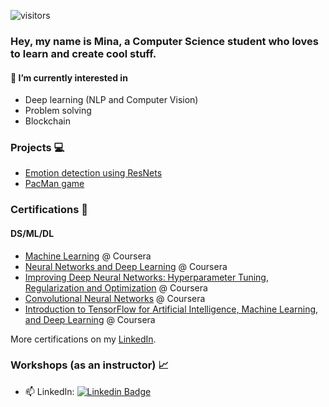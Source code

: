 ![visitors](https://visitor-badge.laobi.icu/badge?page_id=mina-88.mina-88)

<!--
About me
Stats
Projects
Certificates
Workshops
-->

### Hey, my name is Mina, a Computer Science student who loves to learn and create cool stuff.

#### 🌱 I’m currently interested in 
- Deep learning (NLP and Computer Vision)
- Problem solving
- Blockchain

<!--![Top Langs](https://github-readme-stats.vercel.app/api/top-langs/?username=mina-88&layout=compact&title_color=fff&icon_color=f9f9f9&text_color=9f9f9f&bg_color=151515)-->

### Projects 💻
- [Emotion detection using ResNets](https://github.com/Mina-88/Emotion_Detection_using_ResNets)
- [PacMan game](https://github.com/Mina-88/PacMan--PacPerson--)

<!-- - [MUSE as Service](https://github.com/dayyass/muse-as-service) - REST API for sentence embedding using Multilingual Universal Sentence Encoder
- [PyTorch NER](https://github.com/dayyass/pytorch-ner) - pipeline for training NER models using PyTorch
- [Text Classification Baseline](https://github.com/dayyass/text-classification-baseline) - pipeline for building text classification TF-IDF + LogReg baselines
- [Graph-Based Clustering](https://github.com/dayyass/graph-based-clustering) - clustering using graph connected components and spanning trees -->


### Certifications 📜
#### DS/ML/DL
- [Machine Learning](https://www.coursera.org/account/accomplishments/certificate/L4DNGVED4YP4) @ Coursera
- [Neural Networks and Deep Learning](https://www.coursera.org/account/accomplishments/certificate/J4M56D4C5C5R) @ Coursera
- [Improving Deep Neural Networks: Hyperparameter Tuning, Regularization and Optimization](
https://www.coursera.org/account/accomplishments/certificate/BGAQWS9Z39Z4) @ Coursera
- [Convolutional Neural Networks](
https://www.coursera.org/account/accomplishments/certificate/Y2B5PGU3MNZ3) @ Coursera
- [Introduction to TensorFlow for Artificial Intelligence, Machine Learning, and Deep Learning](https://www.coursera.org/account/accomplishments/certificate/9CVAPDPXFVTT) @ Coursera

More certifications on my [LinkedIn](https://www.linkedin.com/in/minawmikhael/).

### Workshops (as an instructor) 📈






- 📫 LinkedIn: [![Linkedin Badge](https://img.shields.io/badge/-Mina-blue?style=flat-square&logo=Linkedin&logoColor=white&link=https://www.linkedin.com/in/minawmikhael/)](https://www.linkedin.com/in/minawmikhael/)

